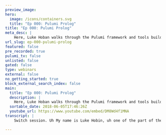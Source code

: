 ```yaml
---
preview_image:
hero:
  image: /icons/containers.svg
  title: "Ep 000: Pulumi Prolog"
title: "Ep 000: Pulumi Prolog"
meta_desc: |
    Here, Luke Hoban walks through the Pulumi framework and tools building serverless apps, container apps, and configuring infrastructure and services...
url_slug: ep-000-pulumi-prolog
featured: false
pre_recorded: true
pulumi_tv: false
unlisted: false
gated: false
type: webinars
external: false
no_getting_started: true
block_external_search_index: false
main:
  title: "Ep 000: Pulumi Prolog"
  description: |
    Here, Luke Hoban walks through the Pulumi framework and tools building serverless apps, container apps, and configuring infrastructure and services from cloud providers.   Need an intro to Pulumi?  Watch this episode!
  sortable_date: 2018-06-05T17:46:26Z
  youtube_url: https://www.youtube.com/embed/DM8Wd4f1MNA
transcript: |
    Switch session. Uh My name is Luke Hobin, uh one of the part of the founding team uh at Pulumi. Uh and I'm gonna spend the next, you know, 45 minutes or so, just kind of giving folks uh introduction to Pulumi showing off some demos, just kind of playing around with some code um showing kind of all the fun things Pulumi uh is capable of. Um Thanks for joining us, I think this is our first attempt at a, at a Twitch stream. I think we're gonna plan to do more of these in the future, but definitely uh give us feedback about uh what you like and don't like and want to see more of uh and we'll make sure to incorporate those uh in the future. Um So, uh so first, I wanted to give a quick kind of introduction to what Pulumi uh is all about and then I'll jump into code and spend most of the time uh just kind of playing around uh in code uh to give you a feel for, for what the offering uh actually looks like. So Pulumi is a way to uh get code uh and infrastructure into the cloud faster and collaboratively. And so our goal is to make it really easy to take advantage of all of the amazing technology that's available in sort of the modern cloud, whether that's containers or serverless or managed services in the cloud provider, take all of that good stuff and, and really take advantage of it as an application developer or as a DEV OPS engineer. Um We find that the cloud platforms today have incredible capabilities, uh you know, just tons and tons of new features that they're delivering. Um But in general, those features tend to be fairly cumbersome to actually take advantage of, you have to stitch a lot of different things together. You have to write some, some complicated uh YAML or JSON files to describe all the different resources you need and especially for application developers who are needing to integrate these at a faster and faster pace. Uh It's, you know, it's, it's a lot of work there and we want to make that really easy to use. Um So I'll start by just kind of giving a really quick uh 0 to 60. Um uh going from nothing to having a running Pulumi program and then I'll kind of step back and show a bit of of what's really going on under the hood. Um One thing I should note uh Pulumi is in private beta uh right now. Uh So, uh for folks who are interested in, in kind of playing around with Pulumi. Um definitely just drop us a note, uh, go to Pulumi dot com sign up. Uh, and we'll get you uh into the beta. Um We're going to be opening up more broadly um in, uh, in just a little bit here. Um But for now, uh if you do join the beta, um you can come to docs dot Pulumi dot com, uh um get come to the landing page, just go ahead and download Pulumi. Uh And then you can get started and follow along with some of the demos. I'm about to do. OK. So let me just jump over here uh into uh command prompt and uh I'll create a folder for our Twitch demo and then I'll just type Pulumi new uh to go and create a new Pulumi project. Now, Pulumi lets you use kind of uh any variety of different programming languages uh to author your cloud applications. Um And here we're gonna go ahead and use the hello aws javascript, which is used as javascript to define our project. Um I'll pick Twitch demo. Uh No description. I'm gonna use Twitch Demo, dev. And just because I'm over here in Seattle, I'm gonna pick uh us two. Uh We'll go ahead and get the dependencies we need for this uh node program. Uh And then let me just show you uh what uh this looks like. So because we're using uh program languages like javascript uh in this case. Uh you know, we can show that to you inside a developer tool here, I'm using visual studio code. Um We can see this simple kind of program um shows off a few kind of simple things you can do at a high level uh using Pulumi. Um So here we're creating a H TB M point. This is just a public H TB M point that we want to expose to the internet. Uh And then we're going to host some static content from this www folder. Uh So as you can see here, we have an index dot html and if I ever come there, uh and we're gonna host a rest API route. So this slash source route will run some code uh when we invoke it and then we're gonna publish that and get back to URO. Um So I'll get into kind of what's really going on with this code in a second. But let me show you the full end to end kind of experience here first. Uh So I can type Pulumi update uh in this folder. And that will go ahead and tell me uh what kind of infrastructure Pulumi uh thinks it needs to create to uh deliver the application that I wrote in that javascript program. Um And so that javascript program turned into uh the following 17 resources that we want to create. In this case, we're targeting aws. Um So we're going to create an aws S3 bucket to host that static uh content. We're going to create an AWS lambda function to host that rest API uh call back that we had. And we're gonna create an aws uh API GWAY rest API um to host the public facing HDP endpoint. Um And then the rest of this is just sort of the various things I have to do in AWS to stitch those pieces together the permissions, the roles uh what have you. Um But uh we've hidden all those that, those implementation details away behind these simple abstractions in this case. Um And so you saw there, I got a preview of what was going to be created. I got to decide whether I want to do that or not. And then when I said yes, we're now gonna go ahead and actually um uh create all those resources in uh the cloud provider. And so here we're going and we can see how um these resources are getting created um in Aws. Uh And it should take just about a minute or so to create all of these. Uh And then we'll dive into what we created one quick thing to notice here. Um There's a few interesting things about this code one is we didn't have to reference all those individual pieces of the individual A S lambda function, the individual aws three bucket, we're able to use just higher level kind of frameworks. And this is a key thing we'll see repeatedly kind of with Pulumi is uh we provide access to some raw building blocks, but then we let people build various components that create new abstractions, new capabilities um that are made out of lots of those different cloud capabilities. And so here this H DB M point is is I can something I can program against it will under the hood create some other AWS resources. Um But from a developer perspective, I can stay with this very simple uh output. So uh I'm just gonna quickly take a look at um what the outputs were from that stack. Uh Just going back here really quick. You see I did exports dot URL equals uh And so now I have an output property called URL. Uh And then I can go and uh hit this end point here. Uh And you see this uh bump up the phone a little bit, this just returns some basic HTML. Uh And it says served from aws. Uh And if we just go back to our code, we see that aws is coming from this rest API call. Uh And the rest of that content is coming from uh this simple index at HTML. So there we go, we were just in uh with a very small amount of code able to uh deploy a uh sort of full working Urus application that hosts some static content uh and hosts a rest API. So I'll go a lot more into details of how this particular example works. Uh In a second. Um There's two more things I wanna quickly kind of um highlight uh here. So one, you see, we've got this Perma link here. Um So when I deploy things using Pulumi, um as well as going into deploying some resources uh into your target cloud provider. Um In this case, uh AWS, uh we're also gonna um uh keep track of the resources you created in the Pulumi backend service. And this ensures that after you do multiple deployments, you can see what the state of the deployment is after each one of those. And then we can track how your cloud infrastructure has evolved and you can see that history over time. Um So here, you can see, I can see the full details of what uh what resources were created. But even more interestingly, I can see all of the resources that make up my application. So for example, if I look at my function here, I can see my Lambda function open that up in the A DB console. Uh And uh if I go to monitoring, for example, we see we have one hit against that uh that LAMBDA. Um And so when I went to that web page earlier, uh that caused that to get invoked. Um But we can see we can go and deep dive into the underlying Aws resources uh from within here. I'll show you some more of this a little bit later as well. Ok. Um So that was a quick high level view. Uh In that example, I showed off using javascript, um using aws and using a high level um uh high level framework for HD PM points. Um as we'll see through some of the other examples uh today, uh you can use Pulumi with a variety of different cloud providers. Uh you know, we can support aws, we support Azure GCP. Uh and uh even targeting um directly in any cloud or on Prem. Uh And then you can also use a variety of different languages. So, uh we support javascript and then typescript as well. Um We also support Python today and we're expecting to um add additional languages um in the future. Um I'm going to focus mostly on javascript and typescript today and, and I'll start with some demos on aws. But if folks are interested in uh in demos on any of the other pieces here, we'll definitely uh dive into those as well. Ok. So let me uh kind of start um that was kind of a high level thing. Let me start down at the sort of the, the base level of uh of working with um aws and show kind of how some of this stuff works. So here I'm gonna show uh an example of just a simple kind of infrastructure uh demo. So um just deploying some basic aws uh infrastructure um in this case, uh that's gonna be an EC2 security group and an EC2 uh instance. And so this is the kind of code if you've ever done sort of raw AWS infrastructure. Um This is the kind of thing that you'd be familiar with from your cloud formation experience. For example, um the key difference here is that we're, we're doing this in, in javascript. Um And in fact, in this example, we're doing it in typescript um that has, you know, a few benefits one, you know, we obviously get, you know, simple things like if I mistype the name of my instant size, I get a squiggly and I get told that there's an error, I can get things like, you know, intelligent, I can see the full list of APIS, this sort of things are actually pretty amazing. There's, there's something like 500 APIS available in this AWS library that we project here and getting intelligence, getting completion lists, getting error checking against those. Um is a really nice way to be able to explore and understand and rationalize the amazing surface area that these cloud providers have without having to just sort of guess the right strings and copy paste from, from documentation. So in this example, um we're just creating these two resources, the security group in this instance. Um And then we're going to um go ahead and export the public IP address from that. And so let me just show you kind of what happens when I, when I run this example? Uh let me just see uh what stack I have. So Pulumi has a notion of um stack. So I can take my program that I've written here and I can deploy any number of instances of this program and each one of them is sort of isolated from the others. So for example, I could have uh one instance which is my production environment, one instance, which is my DEV environment in a team setting. Each one of my developers could have their own uh instance of this uh of this program running um as their own development stack. Um And so I can create one of these stacks, I guess right now, I have a little Twitch uh stack that I've created. So I'll just go ahead and use that I can set config on that stack. And so I've set the AWS region to be uh us west two for this stack and then I can go ahead and uh run Pulumi update. Um You'll see that had zero resources in this stack currently, so I hadn't deployed it yet. Um When I do go and try and deploy it, we will see uh creating a couple of resources. So you see a deploying executives who resource they asked for the uh EC2 security group uh in the EC2 instance. Um You see also there's this Pulumi Pulumi stack which is just a um a parent for all of the resources that are part of uh the stack. So you'll see that in any stack that you create with Pulumi. So go ahead and do that. Um It'll take a couple of seconds to spin up uh that EC2 instance. Um One of the key things here is that uh this Pulumi Aws library um projects the entire surface area of um of Aws. So every API that's available at A BS, um we're gonna, we already are revving this frequently to take uh inputs from new API S that have been uh been delivered in A U BS. Um And so we can use anything that's available in Aws and the API for using it is sort of the, the basic API that you'd expect um you know, looking at these resources. So here you can see all the different properties that are available um on a EC2 instance, for example. And so at this level, you can work with any of the raw infrastructure here from AWS, but also from Azure or GCP or Cotis. And so Pulumi gives you access to all of the resources that are available in those platforms. I've now created this. Uh And I can sort of say, let me stack output uh and see that I have now a public IP address and public DNS and similar to before, if I click on this Perma link, come into my resources and click on this A S instance. We'll see that I can get directly into my uh ec2 instance and see that it's running in aws and still initializing right now. Um But the, the instance has been created and is is running. And so I was able to just write that bit of bit of code and declare that and run it now in uh in AWS. Now, one thing that's really important to point out about Pulumi is even though you're using javascript to describe this, this is still sort of immutable infrastructure. This is a, you know, declarative form of describing the infrastructure. So what I, what my program here is is describing is the state that I want my application to be in. And so what I'm saying is I want my application to have a security group with these parameters and an instance with these parameters. Uh And if I change one of those, so like, let's say I want to um cut off ssh access into this. And when I come back over here, I'll because I'm using TED script, I'll just build that real quick and then I do plume update. What we'll see is that this instead of recreating all of my infrastructure for this application, Pulumi is going to compute the minimal di it needs to uh provide uh to make the change to my target infrastructure. And so in this case, I can just go and do an update in place to my security group to change my ingress rules and I can even see the details and see that the change I'm going to make is to remove that site, that mapping for port 22. And so if I go ahead and say yes, I'll do make that change notice. I don't have to update my EC2 instance. Um The So this was really quick to complete it in about three seconds there. Um And in fact, if I go just back into this console and look at my security group in Aws, uh we can see that now this doesn't have access to port 22 anymore. So we made that change in our target infrastructure immediately. And so the key thing here is that with, with Pulumi programs, you're using javascript to describe the desired state uh of your application. And so then when you're iterating on your application, you can make uh local changes and those will have only the targeted impact they need to uh on your cloud infrastructure. And so in a sense, a Pulumi program once it's deployed runs forever uh until you decide to tear that piece of infrastructure down. Uh And every time you do a Pulumi update, we're patching in the changes that you've asked for in your program. And that's part of why we give you that preview is so that you can see what are the changes that Pulumi is going to make to your infrastructure? And do you want to make sure that uh those are the right changes that you expect. Um And that you're prepared uh to for, for any updates that are going to make uh to your infrastructure. So as a quick kind of uh view of what kind of Pulumi um can do at the very lowest level. Um and we can make a variety of different changes here. One of the things that's most uh kind of interesting in terms of taking advantage of javascript though uh is uh let me open this up, let me see if I have one open here. OK. Um Let me go over to another example that's kind of related to this. Um So when we have a, a programming language like javascript, um as well as just the constructing the raw objects from aws, we can use all the other features of uh programming language. So we can write four leaks, we can write if statements, uh we can write arbitrary code and use node packages to uh to do whatever logic we want. And this lets us sort of mix in a whole bunch of interesting capabilities into our infrastructure uh programs. But the most interesting thing really is that program languages give you is the ability to create new uh abstractions and new components. Um And so I'll start with a very simple example of that and then we'll show some of the really interesting kinds of components uh that, that we've been building uh with Pulumi and that others uh in, in the private beta have been new building and using as well. So in this example, um instead of me directly constructing my EC2 instance and security group, I'm going to instead construct a web server dot micro and a web server dot nano. Um And this, you can imagine instead of me just copy pasting a whole bunch of cloud formation around or, or whatever else I might have done to describe my infrastructure, I might instead want to just use uh something that my team had built or just abs away and give a name to a common pattern that I want for this subset of infrastructure. And if I go to definition on this micro web server instance, we can see kind of how we implemented uh this component. And so you see a couple of things, one, it's really kind of the same thing we had in our previous example. Uh We have an EC2 instance here. Uh And we have that security group as well, but there's two differences. One is that the security group is, is a, just a module uh variable in javascript. And so this is encapsulated within this module and not exposed out to the rest of the world. So this is sort of showing off kind of the benefits of encapsulation that we get uh within uh traditional programming languages. And then I've created a new class called server, which sort of gives a name to this pattern. Of constructing this kind of shape of EC2 instance with a shared backing security group. And so instead of me exposing all the different parameters that are available to a EC2 instance, I can just expose a couple of simple parameters that I want for within my organization to parameterize my server by. So this case, we'll just give it a name and we'll give it a size. And in fact, then we can create some base classes. And of course, these are, you know, these are a little silly uh just as examples, but you can probably imagine how a similar sort of abstraction might make sense inside your infrastructure deployments where you have a certain shape that you use typically. Uh And so here you have create a micro instance which just bakes in T two dot micro. Um So the, the, the key at the end of this is uh should I go back to my that index at TS? Um But now my sort of my uh development team can sort of write code like this. Uh And my core infrastructure team can manage those components taking that a step further because this is all javascript and we have access to kind of N PM or in Python, we have access to Pipi, we can go and share those components with others in the community or with others inside our organization. So we can build and share and reuse components that describe cloud infrastructure through the popular package managers. And so we'll see a bunch of examples of some of the packages that um that we at Pulumi have built um as examples of this. OK. Um So, so that's a quick sort of uh view of kind of the beginnings of what we can do in terms of building our reusable abstractions. Um Let me go back up and show, uh let me actually show one that's a one step kind of up from this. Let me see if I've got it open here. No, I don't. OK. Um OK. So let me show you another library. We have called Pulumi A S uh Infra. And so, you know, when, when folks, when we see folks doing infrastructure programming uh in Aws, for example, uh one of the patterns we see frequently is people copy pasting, you know, tons and tons of boilerplate uh to create um uh simple uh to create simple uh you know AWS network infrastructure or A S ECs instances to run all of their compute. Um And so in this example, uh let me just show real quick. Um We have uh in a Infra package, we have some abstractions which let you sort of immediately create uh a baseline sort of A W BS network infrastructure. Um And so here a S info dot network is a component we've built, which lets you to specify how many availability zones you want to create subnets in whether you're not, you want private subnets associated with those. Um Anything you want in terms of sort of the core patterns for describing an A W network. And then you can easily go and use this, just write new Aws info dot network. You don't have to worry about all the little details of that, that 90% of the time you're not worried about. Um If you do need to tweak some additional setting, you can go and uh tweak that either by, you know, adding that capability as a parameter on network or by going and rolling that um and using some of the underlying pieces of Pulumi us directly. But this gives you a really easy way to get started to build a network. And so we have a few of these kind of building blocks um in this library. But let me go back to sort of something more like um kind of the, the first example I showed where we do sort of a bit more high level, a bit more kind of application developer, um sort of things and all of that is really built on top of the same foundation of composing together um aws uh resources and other cloud resources. So let me go uh into our examples folder and actually let me just quickly show uh show this um github. Um uh So I'll just pump up the phone a little bit. So we have uh examples folder. So folks who uh who join the private beta um uh will have access to the examples folder and we're gonna open this up more broadly uh soon. Uh Here, there's a bunch of examples of how to do a number of different things uh with Pulumi. Uh And the one I wanna um start by showing off uh is this Pulumi cloud JSH TB M point. Um So let me just uh open that up here. Yes. OK. So this is an example that's a little bit like um uh a little bit like that. First example we showed where we're using a H TB M point to expose a public API. And as we talk about back then, you know, this is really just a wrapper over creating uh this is really a component that we've defined uh in this Pulumi cloud Aws package uh which, which builds together a bunch of things to make it really easy to deploy um serverless API. Um So if you've used tools like serverless framework or things like that, you can think of this as being sort of similar to what some of those tools enable, except it composes with all the other sort of uh aws primitives you might want to use or Azure or primitives. Um And so you get the sort of same to define really simple serverless applications. Um But where you can peek beneath the hood and, and work with the Agra resources as well. Um So in this example, we have this HBM point, um, we define a Get handler. So we're gonna accept any, uh, any route off of the get handler. And then this is sort of a really interesting thing which uh we showed in that first example, but I didn't go into much detail on. It's really sort of one of the, um, kind of interesting things that you can do, um, in Pulumi. So here you see that we actually write the code for handling this route right in line here. And so instead of me having to define a separate aws lambda somewhere and build a zip and put my code all in some other folder and things for these little pieces of code that I might want to run just as part of my my infrastructure application. We can go ahead and define that right in line if we want to. Um So we can still define it as a, as a Lambda written in any language we want. But if we want to just write a little piece of code to handle this, we can write it uh right in line here. And so in this case, we are writing a handler um uh that handles any of these routes and just goes and runs uh this code here. Oops. Um And so let me just uh come over here and look at what stacks I have. OK. So I have this Twitch HBM point stack with no resource in it. Let me just see what config I have set good. So I'm, I'm deploying it into uh us West two. So let me just take a look at um what happens when I Pulumi update this. So it's one of the quick thing that I um I glossed over here. Um This example also highlights using a cloud dot table. Um So as well as me defining a um H TB M point to host uh this public API and a handler to host this rest uh route. Uh We also want a place to store the state associated with our application. So we're going to use a cloud dot table. Uh And this table is just going to keep track of for every route that gets requested. How many times has that route been requested? And so we're going to update that in the table every time this gets called. And one of the sort of really key things you can see here is this is an example where I'm defining both some of my sort of what you think of as your infrastructure, your, your dynamodb table in this case, an AWS um and your application code sort of all um together. And so I can version those things if I want to add A Q in here and then version how I uh I write things into that queue if I want to add some buckets. Um I can do all of that and, and all of my code uh um versions together. And so here you see, I got that Abu Dynamo DB table is going to get created that a Lambda function that's defined by this code right here is going to get created and I'm going to create a uh a, a API gateway rest API. So let me go ahead and create that. Um this again will take maybe 30 seconds to a minute to deploy. Um And this will deploy sort of a running application that keeps track of uh of these counts. Um You see again, uh similar to the previous example where you can publish that input and then get the URL property. And this is actually an interesting thing. Um uh You know, many of these uh resources have output properties on them. And so these are properties that will be available once the resource gets created and we want to go and take those outputs and expose them uh to the uh the developer who's running this program. All right. Just give it a few seconds to, to complete deploying that function. All right, cool. I've uh hit the limit of the number of uh API gateways I can have in this account. So let me uh let me actually show off doing Pulumi destroy. So um I'm gonna go back to that example, I deployed earlier, I'll just type Pulumi destroy. Um So Pulumi destroy is what I want. Like I mentioned earlier when we run one of these Pulumi applications, it's sort of gonna run forever. Uh And when I do plume update that's gonna patch in, uh, the new changes I want to make. Um, but if I do Pulumi destroy, uh, that's gonna tear down all the resources associated with the application. Um, so that I don't have those in Aws anymore or in my cloud provider. Um, so here I'm tearing down all those resources. Um, in part, I'm tearing those down so that I don't hit my limit of breast api si think Aws has a limit of about 50 of those. And we must have been doing a lot of demos recently. Uh So I've torn that down now, uh took 11 seconds to do that. Um And in fact, I'm just gonna go ahead and do um cleaning stack RM to delete uh the stack. OK. So now if I come over here, one interesting thing, this actually gives a chance to show off. Um kind of another capability here, you see that during this deployment, we uh we created a lot of the resources, but then we failed kind of three quarters of the way through when we were creating this rest API. Um So you see, after the rest api we still need to deploy these additional resources, but we failed part way through. What's nice is that when I do plume the update um because we had already created all those initial resources, we won't have to create those again. Um And so you'll see there are no changes to these components, but then we still need to create these four. And so this is sort of when you're iterative developing, sometimes you will legitimately hit these kinds of errors where you try and describe some structure that isn't uh isn't, you can't create that in AWS or there's some uh constraints um that you haven't applied correctly. And so you'll get errors as you're kind of developing your code just like you'd expect in, in any kind of uh programming environment. Um But because you're describing your desired state, um you won't have to do everything from scratch. You'll just be able to iterative uh move forward and fix those issues and continue with, with the deployment. And so this should complete reasonably quickly and just create those four resources. So you see now we've created that rest API because we've opened up some space and this is now available. So let me just type, let me stack output to see uh that and we get that URL. Uh Actually, this is a little bit this, this, for example, we want to get different routes on this thing. So let me just uh actually do, you know, curl, let me stack output end point and then I'll say A um So I'll get the, a route on this thing and this takes a second while lambda warms up for the first time can do B and get both of those a one and then we'll just do lots of hits on a and we'll see each time we count, uh that route up. So you see this was keeping track, this is a state full API we've now built, um that has a backing data store behind it. Um And we're able to do that again in just a small amount of code there. Um And we're able to do that using a real Aws resources. So this is not just a uh A no GS program kind of running on a single VM somewhere. This really is a managed service running in, you know, a W A API gateway dynamo O DB. Um This is a robust uh kind of managed piece of infrastructure. Um But we were able to write the code for it in the same way that an application developer might write a simple express application, for example. Um And so that's sort of one of the, the key things that we uh we think is nice is being able to combine uh the sort of real cloud infrastructure benefits of using um A S primitives and Azure primitives and human, a primitives with the programming model of uh what people expect as sort of node application developers or Python application developers. But uh here, so I wrote, I, I um hit those routes a couple of times. Let me just show uh we had a, a link up here uh into the database console. Um a couple of things to note one, you know, we can obviously see the details of that deployment. So all the details of that race API um you know, I can see the create a date on that race api all the details I might want if I want to go and Splunk in and really get details on that. Um I can also see the whole list of activity that's ever happened to this stack um in the Pulumi console here. Um So you see earlier today, I guess I tried out this demo and then just five minutes ago, there's that failure and then the success, if I come in here, I can then go and see. Um like if I look at my dynamo uh table, I can click on that go to Aws and we'll see here. Um I have exactly the rows I expect in my data store and so I can go and look at my, my data store behind the scenes and see those details. Um And if I need to go and sort of look behind the scenes on any of these Aws resources that were created, I can do that through the A BS console and Pulumi gives you really easy access to that stuff. One other kind of fun thing um is the ability to do Pulumi logs. And so Pulumi logs um shows me uh all of the logging from any of the sources of compute that are in my application. And so in this case, if I just go back to that code real quick, we'll see there's only one route, there's this, uh, there's this handler right here. It's the only piece of code. Um And when I look at this piece of code, you'll see it has a few console dot logs getting count dot count. Um And you see that those are getting printed out here. So every time we hit that route, um All of the examples above we see the logging from those. The nice thing though is Pulumi, lets me aggregate those logs into one place and just type Pulumi logs. I don't have to know, go to each one of my different resources and see its logs inside Aws. Pulumi gives me the ability to pull out the information, see it centrally in one place. OK? Um So that, that's, that's a sort of a little bit more detail on how to use some of these higher level kind of serverless uh examples. Um One more thing I want to really spend some time on is uh kind of containers and, and taking advantage of managed container services uh as well. Uh So let me come over to another example uh in here actually, let me just go back in, I'm not sure if this thumbnail or example. So let me just open this up. OK? So um this thumbnail example, um let me just quickly show a diagram that kind of shows what this application is going to do. So this application really takes advantage of sort of all three of the things that that Pulumi can really help you with managing your infrastructure, managing serve application code and managing containers. And so with containers, we're going to use the EC2 container service and in particular, we're going use far which is the ability to run containers without having to manage any infrastructure in Aws. And so these services are great. Lambda is amazing. Fargate is amazing. S3 obviously is amazing. The thing. That's a challenge today for folks who want to stitch all these together is that there's a quite a lot of work to really take advantage of these to the baseline amount of cloud formation, you have to write to use LAMBDA is, you know, a page of cloud formation to really use Fargate, you've got to write several pages of cloud formation to set up all the right resources and things. Um and really then to stitch all these things together is even more complex um to, to hook up the event handler that make sure that when something gets put in the bucket, it invokes this Lambda is some sort of somewhat arcane uh API calls. Um and similarly how to launch a task from a Lambda. All these things are um are a little bit of uh a little bit of work to do. And so one of the things we really want to make uh easy is for Pulumi developers to take advantage of all these great capabilities from these services, but do so in a much, much easier way. So in this example, what we're going to do is show off um taking a, taking a video and whenever a video gets dropped in a bucket, uh we will go and fire off a Lambda uh on new video and that LAMBDA will launch an Fargate task. And this Fargate task will run FFM peg um inside a Linux container and FFM peg will extract the key frame from the video and then write that into a peg. And the reason we're using both Lambda and Fargate here is because Lambda has a constrained amount of time that it can run and is a certain kind of sandbox where getting FF peg running inside that sandbox may not be as easy as writing an arbitrary docker container. And so in this case, I can take advantage of the best of both the fact that Lambda can be hooked up as an event handler for a bucket really easily. And the fact that Fargate lets me write an arbitrary docker container and run that and run it for as long as that job takes to do that keyf frame extraction. And then finally, that Fargate task will write into a bucket and that will fire another Lambda, which will just let me know that that uh JPEG file was uh was written and one thing I should note really quickly, we actually took inspiration from this from actually a really great blog post that was put out about how to use fargate and lambda together to build sort of a serverless application that took advantage of both containers and serverless capabilities. And one of the things, I mean, this, this blog post was great and the example was sort of inspired by this. One of the things that was striking when we, when we kind of looked at this example was just the amount of the amount of complexity there is in getting all this stuff set up manually, right? There's a lot of, you know, this example is kind of pointing and clicking around in the in the ecs console to set up Fargate and configure all the different pieces of Fargate. And this thing goes on for, you know, like 30 pages or so of, of things. I've got to kind of manually configure and Yaml, I've got to write and a variety of different things to go and use these where the actual example, if you look at that diagram feels like it should be a really simple application. Um And so our, our goal kind of with Pulumi is to really make these sorts of things as simple as you think they should be. And so let me show you kind of what that ends up looking like um as a Pulumi program. So uh here's this code, it's about 40 lines of code um in Pulumi. And I'll just walk through kind of some of the key things that are going on here and how we implemented uh what you saw in that diagram. So, uh here we see this cloud dot bucket, um which is that, that bucket I'm gonna use for both where I uh take in my videos and where I output the, the key frames from those videos. And then there's a couple of other things. There's a cloud dot task and cloud dot task is just a, a container that I can run at any point in time that I want to. And I'm just going to describe what container that should be. And I'm going to describe some key characteristics of the container. So the first thing I'm going to describe is is this memory reservation. So I want 100 and 28 megabytes here for this container. Uh And then I'm going to describe build colon and I'm going to point to a local folder on my disk. Let me just show what's in this folder. So this folder has a darker file in it and a couple of uh bash scripts and this darker file is just a really simple thing. It's gonna um just gonna say no. Um This is uh using a base image that uh has a FFM PEG uh installed in it. Uh And then it's gonna run a couple of bash scripts. Um So this, this darker file could be anything this could be implemented in, in C# or in rust or in go or in whatever I would want. Um In this case, it's even simpler. It's just FFM peg and a bash script. Um And so, so uh it just really showing off that we can do anything we would want inside a darker um environment. Um And so I can, I can create this sort of docker container and I can run it using this build colon. Now, the interesting thing about this is when we say build colon and then this file, what that actually means is we're going to, we're going to run a docker build of that folder as part of the Pulumi deployment. And then we're going to allocate a registry inside aws where we're going to push that built image to that registry and then we're going to hook up that registry to this cloud dot task so that whenever you ask to run that task, you're going to run an image from that registry. And so all of that machinery behind the scenes is a lot of what if you looked at that um That blog post I linked to about two thirds of that blog post was just configuring all the different machinery you need in S and in Fargate to handle effectively what's done in this one line of, of your, your program here. So we're really trying to take those patterns of how I how I manage the life cycle of this stalker image as part of my application and make that really simple. Turn that into sort of one line of code you can use, of course, you could still go and use the underlying primitives directly. Um But if you want to use it in this much simpler way, we we give you some high level building blocks for doing that. So let me just uh see what stack I'm on here. So put me stack at West to see my stacks. Um I got this thumbnail or Twitch. It has 32 resources. So I guess I already deployed this. Um Let me just uh let me just see what's in that right now. Um So you can see all of these resources uh are available here. Let me just go and look at that in um in Pulumi. So we can sort of see what some of these resources are. So there's a couple of interesting things here. I mentioned that that um build colon uh created a uh uh ECR registry ecr repository. Um And so here you can see, I actually have that repository um uh hooked up. We can also see that we have a um a task definition uh for this task. So a ECs task definition. So all the underlying pieces that I might expect there. Well, let me keep going with, with this example. Um and show you uh some of the other pieces we, we've got um here. So um after we create that task, uh then we want to actually hook up some event handlers. Um So here we're gonna say bucket uh dot input and we're gonna say when someone puts uh something into this bucket, I want to run this uh piece of code here. And again, this is a nice piece of code just put right in line here because it's a really simple uh piece of code. All this is doing is extracting a few parameters out of the, the arguments uh out of the data about that um uh the bucket event and sending those off to this uh task to run it. Um And so this is the kind of thing. I really just want to stitch these things together. I don't want to create a whole another lambda and a whole another file and manage that all separately. I just want to say, I want to stitch my bucket and my uh my ec task together and I can do that really simply and we can of course, provide the key suffix dot MP four to say only fire this on files which are of type MP four. Um Similarly, I can then go and say when I put a JPEG. Um So this is when that task completes. Uh I want to um uh I want to see that um as well. I'm just gonna print out a message saying that I'm done. So when I deployed this, uh you'll see that it deployed a bucket name uh with this bucket here. And so I, I can go and say, let's see what's in that right now. Um So see there's actually two files in here because I already ran this one. So at um you know, 10 54 I uploaded an MP four file and at 10 55 this cat dot Jpeg got written. So this is like uh me testing this out um uh earlier today. Um And so you can see and I could do the same thing again, but I'll, I'll just uh I'll just leave it as it is. Um But this shows off just, you know, I can, I can really simply go and uh build an app that takes that MP four file, extracts the key frame and dumps it into a JP. The other interesting thing just to build on what I showed in. The last example is here, we can run Pulumi logs and uh and we'll see a couple of interesting things here. One, when I run Pulumi logs, there's actually three different sources that I can see. So I can see my on new video, which was one of my little lambda functions that ran when that S3 bucket uh was uh a new video was added. There's that on new thumbnail when the process is completed and then there's the actual ecs task. Um But the key thing here is we're getting an aggregated log stream across all of those different components all in one place. So as I'm developing this application, I can get the logs from each part of that. Uh and see, see those together, I could also go directly into the A S console or the cloudwatch or whatever and see, see some of those examples as well. OK? Um So I spent a lot of time today kind of showing off uh a variety of different levels of abstraction and some of the, the cool things you can do in terms of components. Um One thing I just want to quickly show off um before uh before I jump off line is um is a couple of the examples of using uh technologies uh other than uh aws and javascript uh to, to work with Pulumi and I won't go through the full life cycle of these. Um We can definitely do that in the future uh switch sessions if folks are interested, but just to give you a sense of kind of what some of this looks like um in other systems. So first off uh for Azure, uh you know, this is an example of creating um a uh A VM in Azure. So a similar kind of thing to that first example I showed with creating a EC2 instance, but here we're using the Azure API. So this is the Azure compute virtual machine. API creating a network interface, a public IP all different pieces of the core networking and infrastructure service offering from Azure. And so we again have access to all the underlying capabilities of the Azure platform and we can build the same kinds of abstractions and reusable libraries on top of Azure as well with Pulumi. Um we also uh have support for um Cotti. Um And so let me actually just quickly open up a um so for folks who have done anything with Kubernetes, you've probably seen the Kines guest book example, which is sort of the hello world of uh of Kubernetes. And I'll just show you really quickly kind of what that looks like um in Pulumi as well. Um And so here we have uh a projection of, of, of Kubernetes into Pulumi. Um This exposes sort of all the core capabilities of um of. So here we can just say like, you know, new K A dot co 0.1 and then we have all the different uh API S that are available and we actually automatically project this out of the um uh metadata. And so here I can go and write, you know, the same sort of thing I might write using YAML or Jason, but I can write it using javascript and so I can pose these things together. I can build reusable abstractions on top of them however, I want. Um And so this is uh you can see an example of creating the full guestbook application that's running red and running. Uh So he's running red, it's running uh engine, uh running a variety of other um containers and services uh all in. Um And this is one final example uh to quickly highlight before we go. Um um I want to show off just quite on what some of this looks like in uh in Python. Um So if we want to use Python, very similar kind of experience, um Here's that first web server example written in Python looks almost identical um except uh with sort of a natural kind of Python feel to it. So Pulumi takes all those underlying uh resources and exposes them, uh you know, as part of a, a language neutral platform for composing and deploying applications. Um And then you can, you can use those from uh from uh currently javascript and Python, but we're going to expose those into other languages as well. Um So that folks can do that in other languages. So with that, um let me just jump back uh to the, the home page. So, um again, uh feel free if you're not yet in the private beta, um go to Pulumi dot com sign up. Uh We'll make sure to, to get you uh you get, you added to the beta um Soon uh once you get into the doc dot Pulumi dot com site, um you can get started just by um downloading the Pulumi cli and then everything else will go from there. Um You can get started with sort of core containers, server and infrastructure examples. Here. We have a great uh tour that walks you through all the core features of the, of the Pulumi product and experience. Um And uh we're excited to come back and do some more of these in the future. So let us know what you'd like to see uh for next time. Um So with that, I'll, I'll finish up for now. Uh And thanks everyone who joined and we'll talk to you later.

---
```

